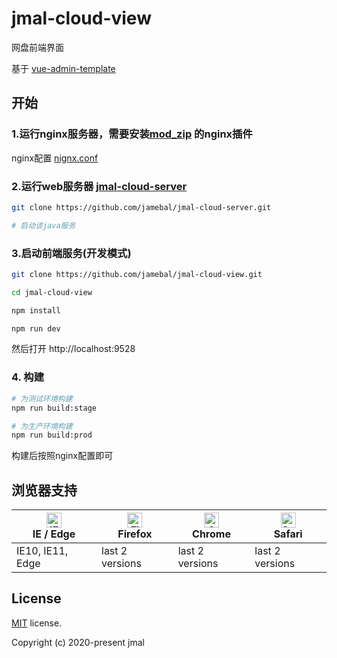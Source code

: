 # jmal-cloud-view
网盘前端界面

基于 [vue-admin-template](https://github.com/PanJiaChen/vue-admin-template)

## 开始

### 1.运行nginx服务器，需要安装[mod_zip](https://github.com/evanmiller/mod_zip) 的nginx插件 

nginx配置 [nignx.conf](https://github.com/jamebal/jmal-cloud-server/blob/master/src/main/resources/nginx.conf)

### 2.运行web服务器 [jmal-cloud-server](https://github.com/jamebal/jmal-cloud-server)

```bash
git clone https://github.com/jamebal/jmal-cloud-server.git

# 启动该java服务
```

### 3.启动前端服务(开发模式)

```bash
git clone https://github.com/jamebal/jmal-cloud-view.git

cd jmal-cloud-view

npm install

npm run dev
```
然后打开 http://localhost:9528

### 4. 构建
```bash
# 为测试环境构建
npm run build:stage

# 为生产环境构建
npm run build:prod
```
构建后按照nginx配置即可

## 浏览器支持

| [<img src="https://raw.githubusercontent.com/alrra/browser-logos/master/src/edge/edge_48x48.png" alt="IE / Edge" width="24px" height="24px" />](http://godban.github.io/browsers-support-badges/)</br>IE / Edge | [<img src="https://raw.githubusercontent.com/alrra/browser-logos/master/src/firefox/firefox_48x48.png" alt="Firefox" width="24px" height="24px" />](http://godban.github.io/browsers-support-badges/)</br>Firefox | [<img src="https://raw.githubusercontent.com/alrra/browser-logos/master/src/chrome/chrome_48x48.png" alt="Chrome" width="24px" height="24px" />](http://godban.github.io/browsers-support-badges/)</br>Chrome | [<img src="https://raw.githubusercontent.com/alrra/browser-logos/master/src/safari/safari_48x48.png" alt="Safari" width="24px" height="24px" />](http://godban.github.io/browsers-support-badges/)</br>Safari |
| --------- | --------- | --------- | --------- |
| IE10, IE11, Edge| last 2 versions| last 2 versions| last 2 versions

## License

[MIT](https://github.com/jamebal/jmal-cloud-view/blob/master/LICENSE) license.

Copyright (c) 2020-present jmal

